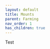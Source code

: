 ```yaml
---
layout: default
title: Mounts
parent: Farming
nav_order: 1
has_children: true
---
```


Test
